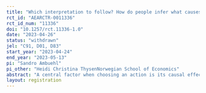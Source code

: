 ```yaml
---
title: "Which interpretation to follow? How do people infer what causes what?"
rct_id: "AEARCTR-0011336"
rct_id_num: "11336"
doi: "10.1257/rct.11336-1.0"
date: "2023-04-26"
status: "withdrawn"
jel: "C91, D01, D83"
start_year: "2023-04-24"
end_year: "2023-05-13"
pi: "Sandro Ambuehl"
pi_other: "Heidi Christina ThysenNorwegian School of Economics"
abstract: "A central factor when choosing an action is its causal effect on outcomes we care about. Yet, for many decisions, only observational data are available. While experts often provide causal interpretations and recommendations for action, they frequently disagree. We use a laboratory experiment to study how humans choose in such settings. Our results inform the nascent literature on narrative competition and on model persuasion."
layout: registration
---
```


